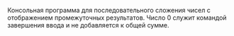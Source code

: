 Консольная программа для последовательного сложения чисел с отображением промежуточных результатов.
Число 0 служит командой завершения ввода и не добавляется к общей сумме.
